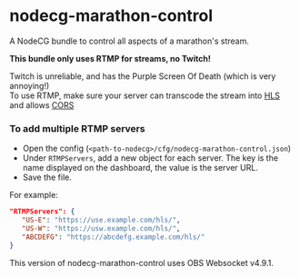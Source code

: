 # nodecg-marathon-control
A NodeCG bundle to control all aspects of a marathon's stream.

**This bundle only uses RTMP for streams, no Twitch!**

Twitch is unreliable, and has the Purple Screen Of Death (which is very annoying!)  
To use RTMP, make sure your server can transcode the stream into [HLS](https://docs.peer5.com/guides/setting-up-hls-live-streaming-server-using-nginx/) and allows [CORS](https://michielkalkman.com/snippets/nginx-cors-open-configuration/)

### To add multiple RTMP servers
- Open the config (`<path-to-nodecg>/cfg/nodecg-marathon-control.json`)
- Under `RTMPServers`, add a new object for each server. The key is the name displayed on the dashboard, the value is the server URL.
- Save the file.

For example: 
```json
"RTMPServers": {
   "US-E": "https://use.example.com/hls/",
   "US-W": "https://usw.example.com/hls/",
   "ABCDEFG": "https://abcdefg.example.com/hls/"
}
  ```

This version of nodecg-marathon-control uses OBS Websocket v4.9.1.
